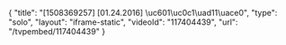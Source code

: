{
    "title": "[1508369257] [01.24.2016] \uc601\uc0c1\uad11\uace0",
    "type": "solo",
    "layout": "iframe-static",
    "videoId": "117404439",
    "url": "\/tvpembed\/117404439"
}